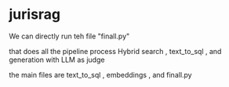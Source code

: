 # jurisrag

We can directly run teh file "finall.py"

that does all the pipeline process Hybrid search , text_to_sql , and generation with LLM as judge

the main files are text_to_sql , embeddings , and finall.py


